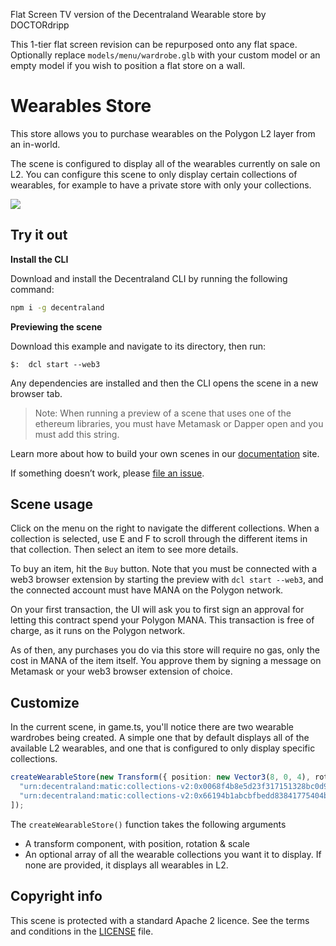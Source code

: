 Flat Screen TV version of the Decentraland Wearable store
by DOCTORdripp

This 1-tier flat screen revision can be repurposed onto any flat space. Optionally replace `models/menu/wardrobe.glb` with your custom model or an empty model if you wish to position a flat store on a wall.


# Wearables Store

This store allows you to purchase wearables on the Polygon L2 layer from an in-world.

The scene is configured to display all of the wearables currently on sale on L2. You can configure this scene to only display certain collections of wearables, for example to have a private store with only your collections.

![](screenshot/screenshot.png)

## Try it out

**Install the CLI**

Download and install the Decentraland CLI by running the following command:

```bash
npm i -g decentraland
```

**Previewing the scene**

Download this example and navigate to its directory, then run:

```
$:  dcl start --web3
```

Any dependencies are installed and then the CLI opens the scene in a new browser tab.

> Note: When running a preview of a scene that uses one of the ethereum libraries, you must have Metamask or Dapper open and you must add this string.

Learn more about how to build your own scenes in our [documentation](https://docs.decentraland.org/) site.

If something doesn’t work, please [file an issue](https://github.com/decentraland-scenes/Awesome-Repository/issues/new).

## Scene usage

Click on the menu on the right to navigate the different collections. When a collection is selected, use E and F to scroll through the different items in that collection. Then select an item to see more details.

To buy an item, hit the `Buy` button. Note that you must be connected with a web3 browser extension by starting the preview with `dcl start --web3`, and the connected account must have MANA on the Polygon network.

On your first transaction, the UI will ask you to first sign an approval for letting this contract spend your Polygon MANA. This transaction is free of charge, as it runs on the Polygon network.

As of then, any purchases you do via this store will require no gas, only the cost in MANA of the item itself. You approve them by signing a message on Metamask or your web3 browser extension of choice.

## Customize

In the current scene, in game.ts, you'll notice there are two wearable wardrobes being created. A simple one that by default displays all of the available L2 wearables, and one that is configured to only display specific collections.

```ts
createWearableStore(new Transform({ position: new Vector3(8, 0, 4), rotation: Quaternion.Euler(0, 45, 0) }), [
  "urn:decentraland:matic:collections-v2:0x0068f4b8e5d23f317151328bc0d9a82454ab29bc",
  "urn:decentraland:matic:collections-v2:0x66194b1abcbfbedd83841775404b245c8f9e4183",
]);
```

The `createWearableStore()` function takes the following arguments

- A transform component, with position, rotation & scale
- An optional array of all the wearable collections you want it to display. If none are provided, it displays all wearables in L2.

## Copyright info

This scene is protected with a standard Apache 2 licence. See the terms and conditions in the [LICENSE](/LICENSE) file.

